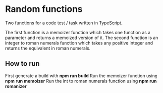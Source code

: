 # Random functions

Two functions for a code test / task written in TypeScript.

The first function is a memoizer function which takes one function as a parameter and returns a memoized version of it.
The second function is an integer to roman numerals function which takes any positive integer and returns the equivalent in roman numerals.

## How to run

First generate a build with **npm run build**
Run the memoizer function using **npm run memoizer**
Run the int to roman numerals function using **npm run romanizer**

